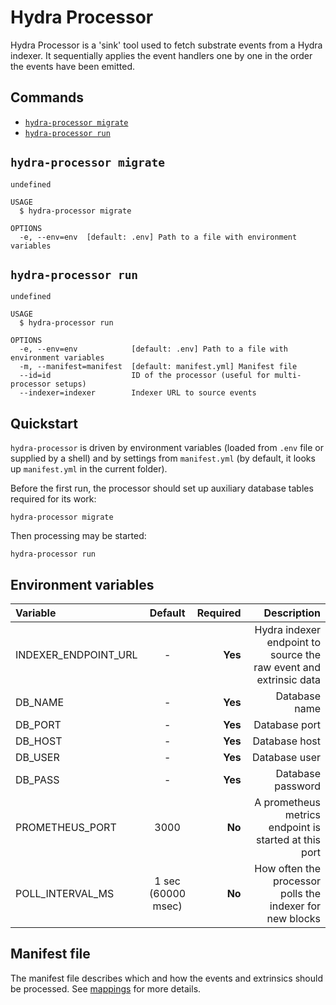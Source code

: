 # Hydra Processor

Hydra Processor is a 'sink' tool used to fetch substrate events from a Hydra indexer. It sequentially applies the event handlers one by one in the order the events have been emitted.

## Commands

* [`hydra-processor migrate`](hydra-processor.md#hydra-processor-migrate)
* [`hydra-processor run`](hydra-processor.md#hydra-processor-run)

## `hydra-processor migrate`

```text
undefined

USAGE
  $ hydra-processor migrate

OPTIONS
  -e, --env=env  [default: .env] Path to a file with environment variables
```

## `hydra-processor run`

```text
undefined

USAGE
  $ hydra-processor run

OPTIONS
  -e, --env=env            [default: .env] Path to a file with environment variables
  -m, --manifest=manifest  [default: manifest.yml] Manifest file
  --id=id                  ID of the processor (useful for multi-processor setups)
  --indexer=indexer        Indexer URL to source events
```

## Quickstart

`hydra-processor` is driven by environment variables \(loaded from `.env` file or supplied by a shell\)
and by settings from `manifest.yml` \(by default, it looks up `manifest.yml` in the current folder\).

Before the first run, the processor should set up auxiliary database tables required for its work:

```text
hydra-processor migrate
```

Then processing may be started:

```text
hydra-processor run
```

## Environment variables

| Variable | Default | Required | Description |
| :--- | :---: | ---: | ---: |
| INDEXER\_ENDPOINT\_URL | - | **Yes** | Hydra indexer endpoint to source the raw event and extrinsic data |
| DB\_NAME | - | **Yes** | Database name |
| DB\_PORT | - | **Yes** | Database port |
| DB\_HOST | - | **Yes** | Database host |
| DB\_USER | - | **Yes** | Database user |
| DB\_PASS | - | **Yes** | Database password |
| PROMETHEUS\_PORT | 3000 | **No** | A prometheus metrics endpoint is started at this port |
| POLL\_INTERVAL\_MS | 1 sec \(60000 msec\) | **No** | How often the processor polls the indexer for new blocks |

## Manifest file

The manifest file describes which and how the events and extrinsics should be processed.
See [mappings](mappings) for more details.

